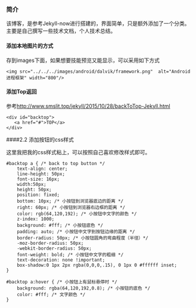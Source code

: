 ### 简介
  
  该博客，是参考Jekyll-now进行搭建的，界面简单，只是额外添加了一个分类。主要是自己撰写一些技术文档，个人技术总结。
  
#### 添加本地图片的方式
  存到images下面，如果想要技能预览又能显示，可以采用如下方式
  ```
  <img src="../../../images/android/dalvik/framework.png"  alt="Android进程框架" width="800"/>

```
#### 添加Top返回

参考<http://www.smslit.top/jekyll/2015/10/28/backToTop-Jekyll.html>
```
<div id="backtop">
   <a href="#">TOP</a>
</div> 
```
####2.2 添加按钮的css样式

这里我把我的css样式粘上，可以按照自己喜欢修改样式即可。
```
#backtop a { /* back to top button */
    text-align: center;
    line-height: 50px;
    font-size: 16px;
    width:50px;
    height: 50px;
    position: fixed;
    bottom: 10px; /* 小按钮到浏览器底边的距离 */
    right: 60px; /* 小按钮到浏览器右边框的距离 */
    color: rgb(64,120,192); /* 小按钮中文字的颜色 */
    z-index: 1000;
    background: #fff; /* 小按钮底色 */
    padding: auto; /* 小按钮中文字到按钮边缘的距离 */
    border-radius: 50px; /* 小按钮圆角的弯曲程度（半径）*/
    -moz-border-radius: 50px;
    -webkit-border-radius: 50px;
    font-weight: bold; /* 小按钮中文字的粗细 */
    text-decoration: none !important;
    box-shadow:0 1px 2px rgba(0,0,0,.15), 0 1px 0 #ffffff inset;
}

#backtop a:hover { /* 小按钮上有鼠标悬停时 */
    background: rgba(64,120,192,0.8); /* 小按钮的底色 */
    color: #fff; /* 文字颜色 */
}
```
